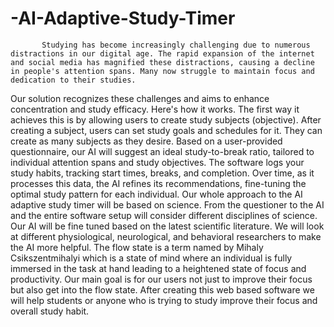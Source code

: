 # -AI-Adaptive-Study-Timer
           Studying has become increasingly challenging due to numerous distractions in our digital age. The rapid expansion of the internet and social media has magnified these distractions, causing a decline in people's attention spans. Many now struggle to maintain focus and dedication to their studies.
Our solution recognizes these challenges and aims to enhance concentration and study efficacy. Here's how it works. The first way it achieves this is by allowing users to create study subjects (objective). After creating a subject, users can set study goals and schedules for it. They can create as many subjects as they desire. Based on a user-provided questionnaire, our AI will suggest an ideal study-to-break ratio, tailored to individual attention spans and study objectives. The software logs your study habits, tracking start times, breaks, and completion. Over time, as it processes this data, the AI refines its recommendations, fine-tuning the optimal study pattern for each individual. 
Our whole approach to the AI adaptive study timer will be based on science. From the questioner to the AI and the entire software setup will consider different disciplines of science. Our AI will be fine tuned based on the latest scientific literature. We will look at different physiological, neurological, and behavioral researchers to make the AI more helpful.
The flow state is a term named  by Mihaly Csikszentmihalyi​ which is a state of mind where an individual is fully immersed in the task at hand leading to a heightened state of focus and productivity. Our main goal is for our users not just to improve their focus but also get into the flow state. 
After creating this web based software we will help students or anyone who is trying to study improve their focus and overall study habit. 

